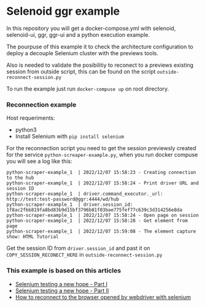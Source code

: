 # Selenoid ggr example

In this repository you will get a docker-compose.yml with selenoid, selenoid-ui, ggr, ggr-ui and a python execution example.

The pourpuse of this example it to check the architecture configuration to deploy a decouple Selenium cluster with the previews tools.

Also is needed to validate the posibilitiy to reconect to a previews existing session from outside script, this can be found on the script `outside-reconnect-session.py`

To run the example just run `docker-compuse up` on root directory.

### Reconnection example

Host requeriments:
* python3
* Install Selenium with `pip install selenium`


For the reconnection script you need to get the session previewsly created for the service `python-screaper-example.py`, when you run docker compuse you will see a log like this:

```shell
python-scraper-example_1  | 2022/12/07 15:58:23 - Creating connection to the hub
python-scraper-example_1  | 2022/12/07 15:58:24 - Print driver URL and session ID
python-scraper-example_1  | driver.command_executor._url: http://test:test-password@ggr:4444/wd/hub
python-scraper-example_1  | driver.session_id: 1f8ac2fbb819fa8bd83b9d15bf3796b81f03bae775fef77c639c3d314256e8da
python-scraper-example_1  | 2022/12/07 15:58:24 - Open page on session
python-scraper-example_1  | 2022/12/07 15:58:28 - Get element from page
python-scraper-example_1  | 2022/12/07 15:59:08 - The element capture show: HTML Tutorial
```

Get the session ID from `driver.session_id` and past it on `COPY_SESSION_RECONECT_HERE` in `outside-reconnect-session.py`

### This example is based on this articles

* [Selenium testing a new hope - Part I](https://hackernoon.com/selenium-testing-a-new-hope-7fa87a501ee9)
* [Selenium testing a new hope - Part II](https://hackernoon.com/selenium-testing-a-new-hope-a00649cdb100)
* [How to reconnect to the browser opened by webdriver with selenium](https://testup.io/how-to-reconnect-to-the-browser-opened-by-webdriver-with-selenium/)
